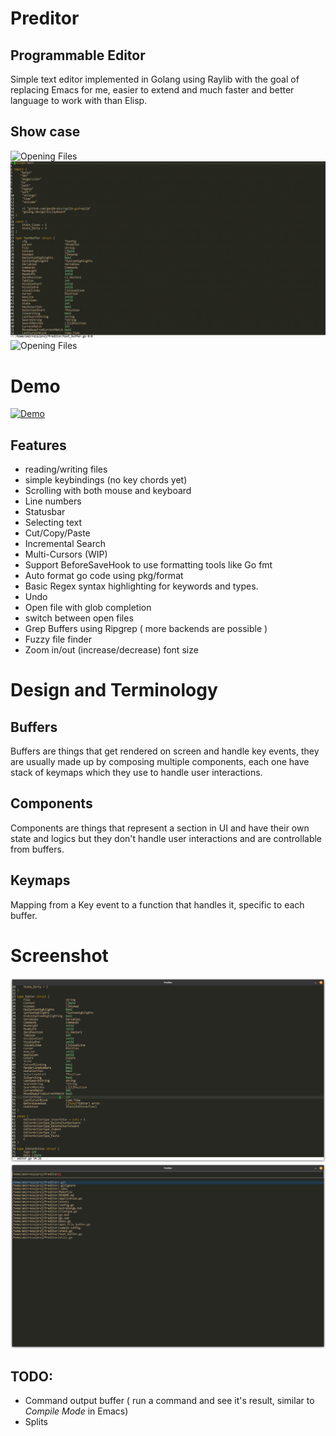 # Preditor
## Programmable Editor
Simple text editor implemented in Golang using Raylib with the goal of replacing Emacs for me, easier to extend and much faster and better language to work with than Elisp.

## Show case
![Opening Files](assets/file-opening.gif)
![Opening Files](assets/searching.gif)
![Opening Files](assets/moving-around.gif)

# Demo
[![Demo](http://img.youtube.com/vi/ogmozlzDAPY/0.jpg)](http://www.youtube.com/watch?v=ogmozlzDAPY)
 
## Features
- reading/writing files
- simple keybindings (no key chords yet)
- Scrolling with both mouse and keyboard
- Line numbers
- Statusbar
- Selecting text
- Cut/Copy/Paste
- Incremental Search
- Multi-Cursors (WIP)
- Support BeforeSaveHook to use formatting tools like Go fmt
- Auto format go code using pkg/format
- Basic Regex syntax highlighting for keywords and types.
- Undo
- Open file with glob completion
- switch between open files
- Grep Buffers using Ripgrep ( more backends are possible )
- Fuzzy file finder
- Zoom in/out (increase/decrease) font size

# Design and Terminology

## Buffers
Buffers are things that get rendered on screen and handle key events, they are usually made up by composing multiple components, each one have stack of keymaps
which they use to handle user interactions.

## Components
Components are things that represent a section in UI and have their own state and logics but they don't handle user interactions and are controllable from buffers.

## Keymaps
Mapping from a Key event to a function that handles it, specific to each buffer.


# Screenshot
![Main.go](assets/screenshot.png)
![Open File Menu](assets/files.png)

## TODO:
- Command output buffer ( run a command and see it's result, similar to *Compile Mode* in Emacs)
- Splits
